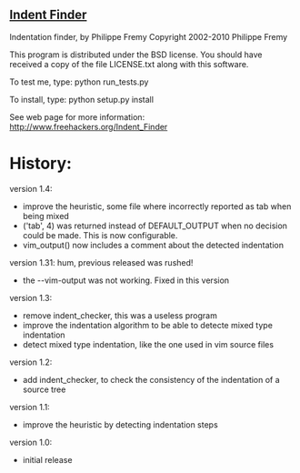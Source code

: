 ## [Indent Finder](http://www.freehackers.org/Indent_Finder)

Indentation finder, by Philippe Fremy <phil at freehackers dot org>
Copyright 2002-2010 Philippe Fremy

This program is distributed under the BSD license. You should have received
a copy of the file LICENSE.txt along with this software.

To test me, type:
python run_tests.py

To install, type:
python setup.py install

See web page for more information: 
http://www.freehackers.org/Indent_Finder

History:
========

version 1.4:
- improve the heuristic, some file where incorrectly reported as tab when being mixed
- ('tab', 4) was returned instead of DEFAULT_OUTPUT when no decision could be made. This is now
  configurable.
- vim_output() now includes a comment about the detected indentation

version 1.31:
hum, previous released was rushed!
- the --vim-output was not working. Fixed in this version

version 1.3:
- remove indent_checker, this was a useless program
- improve the indentation algorithm to be able to detecte mixed type
  indentation
- detect mixed type indentation, like the one used in vim source files

version 1.2:
- add indent_checker, to check the consistency of the indentation of a source
  tree

version 1.1:
- improve the heuristic by detecting indentation steps

version 1.0:
- initial release

